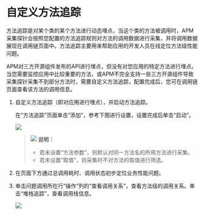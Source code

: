 # 自定义方法追踪<a name="apm_02_0020"></a>

方法追踪是对某个类的某个方法进行动态埋点，当这个类的方法被调用时，APM采集探针会按照您配置的方法追踪规则对方法的调用数据进行采集，并将调用数据展现在调用链页面中。方法追踪主要用来帮助应用的开发人员在线定位方法级性能问题。

APM对三方开源组件发布的API进行埋点，但没有对您应用的特定方法进行埋点。当您需要监控应用中比较重要的方法，或APM不完全支持一些三方开源组件导致采集探针采集不到部分方法时，需要自定义方法追踪，配置完成后，您可在调用链页面查看该方法的调用信息。

1.  自定义方法追踪（即对应用进行埋点），并启动方法追踪。

    在“方法追踪”页面单击“添加”，参考下图进行设置，设置完成后单击“启动”。

    ![](figures/zh-cn_image_0127592069.png)

    >![](public_sys-resources/icon-note.gif) **说明：**   
    >-   若未设置“方法参数”，则默认对同一方法名的所用方法进行采集。  
    >-   若未设置“取值”，则采集时不对方法的取值进行筛选。  

2.  在页面下方通过总调用耗时、调用状态初步定位业务性能问题。
3.  单击问题调用所在行“操作”列的“查看调用关系”，查看方法级的调用关系。单击“堆栈追踪”，查看调用栈信息。

    ![](figures/zh-cn_image_0127592072.png)


